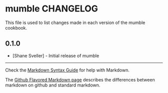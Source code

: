 mumble CHANGELOG
================

This file is used to list changes made in each version of the mumble cookbook.

0.1.0
-----
- [Shane Sveller] - Initial release of mumble

- - -
Check the [Markdown Syntax Guide](http://daringfireball.net/projects/markdown/syntax) for help with Markdown.

The [Github Flavored Markdown page](http://github.github.com/github-flavored-markdown/) describes the differences between markdown on github and standard markdown.

